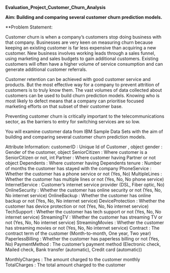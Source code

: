 
**Evaluation_Project_Customer_Churn_Analysis**

**Aim: Building and comparing several customer churn prediction models.**

**Problem Statement:

Customer churn is when a company’s customers stop doing business with that company. Businesses are very keen on measuring churn because keeping an existing customer is far less expensive than acquiring a new customer. New business involves working leads through a sales funnel, using marketing and sales budgets to gain additional customers. Existing customers will often have a higher volume of service consumption and can generate additional customer referrals.

Customer retention can be achieved with good customer service and products. But the most effective way for a company to prevent attrition of customers is to truly know them. The vast volumes of data collected about customers can be used to build churn prediction models. Knowing who is most likely to defect means that a company can prioritise focused marketing efforts on that subset of their customer base.

Preventing customer churn is critically important to the telecommunications sector, as the barriers to entry for switching services are so low.

You will examine customer data from IBM Sample Data Sets with the aim of building and comparing several customer churn prediction models.

Attribute Information:
customerID : Unique Id of Customer , object
gender : Gender of the customer, object
SeniorCitizen : Where customer is a SeniorCitizen or not, int
Partner : Where customer having Partner or not object
Dependents : Where customer having Dependents
tenure : Number of months the customer has stayed with the company
PhoneService : Whether the customer has a phone service or not (Yes, No)
MultipleLines : Whether the customer has multiple lines or not (Yes, No, No phone service)
InternetService : Customer’s internet service provider (DSL, Fiber optic, No)
OnlineSecurity : Whether the customer has online security or not (Yes, No, No internet service)
OnlineBackup : Whether the customer has online backup or not (Yes, No, No internet service)
DeviceProtection : Whether the customer has device protection or not (Yes, No, No internet service)
TechSupport : Whether the customer has tech support or not (Yes, No, No internet service)
StreamingTV : Whether the customer has streaming TV or not (Yes, No, No internet service)
StreamingMovies : Whether the customer has streaming movies or not (Yes, No, No internet service)
Contract : The contract term of the customer (Month-to-month, One year, Two year)
PaperlessBilling : Whether the customer has paperless billing or not (Yes, No)
PaymentMethod : The customer’s payment method (Electronic check, Mailed check, Bank transfer (automatic), Credit card (automatic))

MonthlyCharges : The amount charged to the customer monthly
TotalCharges : The total amount charged to the customer
